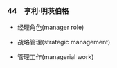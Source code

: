 ### 44　亨利·明茨伯格

-   经理角色(manager role)
    
-   战略管理(strategic management)
    
-   管理工作(managerial work)